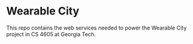 # Wearable City

This repo contains the web services needed to power the Wearable City project in CS 4605 at Georgia Tech.
